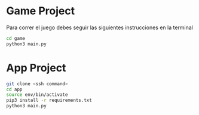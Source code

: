 # Game Project

Para correr el juego debes seguir las siguientes instrucciones en la terminal

```sh
cd game
python3 main.py
```


# App Project

```sh
git clone <ssh command>
cd app
source env/bin/activate
pip3 install -r requirements.txt
python3 main.py
```